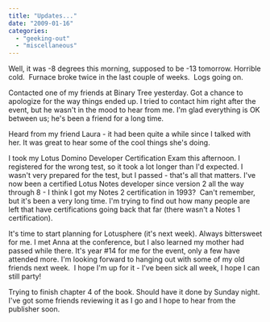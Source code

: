 ```yaml
---
title: "Updates..."
date: "2009-01-16"
categories: 
  - "geeking-out"
  - "miscellaneous"
---
```


Well, it was -8 degrees this morning, supposed to be -13 tomorrow. Horrible cold.  Furnace broke twice in the last couple of weeks.  Logs going on.

Contacted one of my friends at Binary Tree yesterday. Got a chance to apologize for the way things ended up. I tried to contact him right after the event, but he wasn't in the mood to hear from me. I'm glad everything is OK between us; he's been a friend for a long time.

Heard from my friend Laura - it had been quite a while since I talked with her. It was great to hear some of the cool things she's doing.

I took my Lotus Domino Developer Certification Exam this afternoon. I registered for the wrong test, so it took a lot longer than I'd expected. I wasn't very prepared for the test, but I passed - that's all that matters. I've now been a certified Lotus Notes developer since version 2 all the way through 8 - I think I got my Notes 2 certification in 1993?  Can't remember, but it's been a very long time. I'm trying to find out how many people are left that have certifications going back that far (there wasn't a Notes 1 certification).

It's time to start planning for Lotusphere (it's next week). Always bittersweet for me. I met Anna at the conference, but I also learned my mother had passed while there. It's year #14 for me for the event, only a few have attended more. I'm looking forward to hanging out with some of my old friends next week.  I hope I'm up for it - I've been sick all week, I hope I can still party!

Trying to finish chapter 4 of the book. Should have it done by Sunday night. I've got some friends reviewing it as I go and I hope to hear from the publisher soon.
